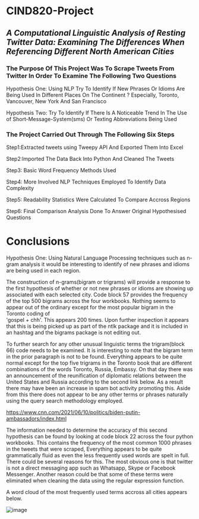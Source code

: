 # CIND820-Project
## ***A Computational Linguistic Analysis of Resting Twitter Data: Examining The Differences When Referencing Different North American Cities***

### The Purpose Of This Project Was To Scrape Tweets From Twitter In Order To Examine The Following Two Questions 

Hypothesis One:  Using NLP Try To Identify If New Phrases Or Idioms Are Being Used In Different Places On The Continent ?  Especially, Toronto, Vancouver, New York And San Francisco 

Hypothesis Two: Try To Identify If There Is A Noticeable Trend In The Use of Short-Message-System(sms) Or Texting Abbreviations Being Used

### The Project Carried Out Through The Following Six Steps

Step1:Extracted tweets using Tweepy API And Exported Them Into Excel

Step2:Imported The Data Back Into Python And Cleaned The Tweets

Step3: Basic Word  Frequency  Methods Used 

Step4: More Involved NLP Techniques Employed To Identify Data Complexity 

Step5: Readability Statistics Were Calculated To Compare Accross Regions

Step6: Final Comparison Analysis Done To Answer Original Hypothesised Questions

# Conclusions 

Hypothesis One:  Using Natural Language Processing techniques such as n-gram analysis it would be interesting to identify of new phrases and idioms are being used in each region. 

The construction of n-grams(bigram or trigrams) will provide a response to the first hypothesis of whether or not new phrases or idioms are showing up associated with each selected city. Code block 57 provides the frequency of the top 500 bigrams across the four workbooks. Nothing seems to appear out of the ordinary except for the most popular bigram in the Toronto coding of  
'gospel + chh'. This appears 200 times. Upon further inspection it appears that this is being picked up as part of the ntlk package and it is included in an hashtag and the bigrams package is not editing out.  

To further search for  any other unusual linguistic terms the trigram(block 66) 
code needs to be examined. It is interesting to note that the bigram term in the prior paragraph is not to be found. Everything appears to be quite normal except for the top five trigrams in the Toronto book that are different combinations of the words Toronto, Russia, Embassy. On that day there was an announcement of the reunification of diplomatic relations between the United States and Russia according to the second link below.   As a result there may have been an increase in spam bot activity promoting this. Aside from this there does not appear to be any other terms or phrases naturally using the query search methodology employed. 

https://www.cnn.com/2021/06/10/politics/biden-putin-ambassadors/index.html

The information needed to determine the accuracy of this second hypothesis can be found by looking at code block 22 across the four python workbooks. This contains the frequency of the most common 1000 phrases in the tweets that were scraped, Everything appears to be quite grammatically fluid as even the less frequently used words are spelt in full. There could be several reasons for this. The most obvious one is that twitter is not a direct messaging app such as Whatsapp, Skype or Facebook Messenger. Another reason could be that some of these terms were eliminated when cleaning the data using the regular expression function. 

A word cloud of the most frequently used terms accross all cities appears below. 

![image](https://user-images.githubusercontent.com/76719625/143526090-bfd2a5ed-34ed-4167-ad1f-bfab97326e98.png)


